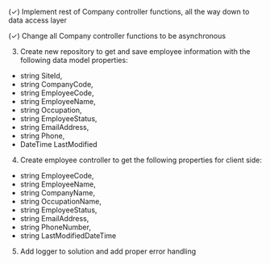 (&check;) Implement rest of Company controller functions, all the way down to data access layer

(&check;) Change all Company controller functions to be asynchronous

3) Create new repository to get and save employee information with the following data model properties:

* string SiteId,
* string CompanyCode,
* string EmployeeCode,
* string EmployeeName,
* string Occupation,
* string EmployeeStatus,
* string EmailAddress,
* string Phone,
* DateTime LastModified

4) Create employee controller to get the following properties for client side:

* string EmployeeCode,
* string EmployeeName,
* string CompanyName,
* string OccupationName,
* string EmployeeStatus,
* string EmailAddress,
* string PhoneNumber,
* string LastModifiedDateTime

5) Add logger to solution and add proper error handling
